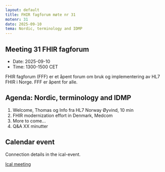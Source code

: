 ```yaml
---
layout: default
title: FHIR fagforum møte nr 31
motenr: 31
dato: 2025-09-10
tema: Nordic, terminology and IDMP
---
```


## Meeting 31 FHIR fagforum

* Date: 2025-09-10  
* Time: 1300-1500 CET

FHIR fagforum (FFF) er et åpent forum om bruk og implementering av HL7 FHIR i Norge. FFF er åpent for alle.  

## Agenda: Nordic, terminology and IDMP  

1. Welcome, Thomas og Info fra HL7 Norway Øyvind, 10 min  
2. FHIR modernization effort in Denmark, Medcom  
3. More to come...  
4. Q&A XX minutter  

## Calendar event

Connection details in the ical-event.

[Ical meeting](ical/FHIR%20fagforum%20%2331.ics)
